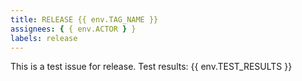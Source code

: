 ```yaml
---
title: RELEASE {{ env.TAG_NAME }}
assignees: { { env.ACTOR } }
labels: release
---
```


This is a test issue for release.
Test results: {{ env.TEST_RESULTS }}
